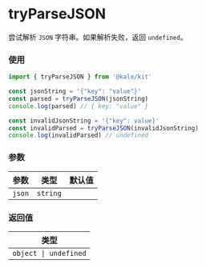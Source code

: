 # tryParseJSON

尝试解析 `JSON` 字符串。如果解析失败，返回 `undefined`。

### 使用

```ts
import { tryParseJSON } from '@kale/kit'

const jsonString = '{"key": "value"}'
const parsed = tryParseJSON(jsonString)
console.log(parsed) // { key: "value" }

const invalidJsonString = '{"key": value}'
const invalidParsed = tryParseJSON(invalidJsonString)
console.log(invalidParsed) // undefined
```

### 参数

| 参数   | 类型     | 默认值 |
| ------ | -------- | ------ |
| `json` | `string` |        |

### 返回值

| 类型                  |
| --------------------- |
| `object \| undefined` |
